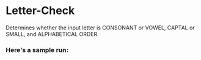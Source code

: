 # Letter-Check
Determines whether the input letter is CONSONANT or VOWEL, CAPTAL or SMALL, and ALPHABETICAL ORDER.

### Here's a sample run:
